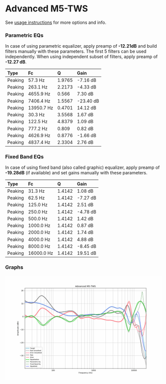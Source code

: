 # Advanced M5-TWS
See [usage instructions](https://github.com/jaakkopasanen/AutoEq#usage) for more options and info.

### Parametric EQs
In case of using parametric equalizer, apply preamp of **-12.21dB** and build filters manually
with these parameters. The first 5 filters can be used independently.
When using independent subset of filters, apply preamp of **-12.27 dB**.

| Type    | Fc         |      Q | Gain      |
|:--------|:-----------|:-------|:----------|
| Peaking | 57.3 Hz    | 1.9765 | -7.16 dB  |
| Peaking | 263.1 Hz   | 2.2173 | -4.33 dB  |
| Peaking | 4655.9 Hz  | 0.566  | 7.30 dB   |
| Peaking | 7406.4 Hz  | 1.5567 | -23.40 dB |
| Peaking | 13950.7 Hz | 0.4701 | 14.12 dB  |
| Peaking | 30.3 Hz    | 3.5568 | 1.67 dB   |
| Peaking | 122.5 Hz   | 4.8379 | 1.09 dB   |
| Peaking | 777.2 Hz   | 0.809  | 0.82 dB   |
| Peaking | 4626.9 Hz  | 0.8776 | -1.66 dB  |
| Peaking | 4837.4 Hz  | 2.3304 | 2.76 dB   |

### Fixed Band EQs
In case of using fixed band (also called graphic) equalizer, apply preamp of **-19.28dB**
(if available) and set gains manually with these parameters.

| Type    | Fc         |      Q | Gain     |
|:--------|:-----------|:-------|:---------|
| Peaking | 31.3 Hz    | 1.4142 | 1.08 dB  |
| Peaking | 62.5 Hz    | 1.4142 | -7.27 dB |
| Peaking | 125.0 Hz   | 1.4142 | 2.51 dB  |
| Peaking | 250.0 Hz   | 1.4142 | -4.78 dB |
| Peaking | 500.0 Hz   | 1.4142 | 1.42 dB  |
| Peaking | 1000.0 Hz  | 1.4142 | 0.87 dB  |
| Peaking | 2000.0 Hz  | 1.4142 | 1.74 dB  |
| Peaking | 4000.0 Hz  | 1.4142 | 4.88 dB  |
| Peaking | 8000.0 Hz  | 1.4142 | -8.45 dB |
| Peaking | 16000.0 Hz | 1.4142 | 19.51 dB |

### Graphs
![](./Advanced%20M5-TWS.png)